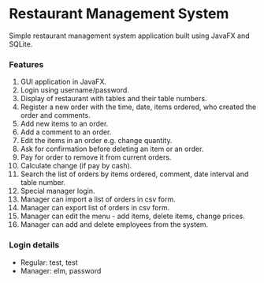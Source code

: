 # Restaurant Management System
Simple restaurant management system application built using JavaFX and SQLite.

### Features
1. GUI application in JavaFX.
2. Login using username/password.
3. Display of restaurant with tables and their table numbers.
4. Register a new order with the time, date, items ordered, who created the order and comments.
5. Add new items to an order.
6. Add a comment to an order.
7. Edit the items in an order e.g. change quantity.
8. Ask for confirmation before deleting an item or an order.
9. Pay for order to remove it from current orders.
10. Calculate change (if pay by cash).
11. Search the list of orders by items ordered, comment, date interval and table number.
12. Special manager login.
13. Manager can import a list of orders in csv form.
14. Manager can export list of orders in csv form.
15. Manager can edit the menu - add items, delete items, change prices.
16. Manager can add and delete employees from the system.


### Login details
* Regular: test, test
* Manager: elm, password
